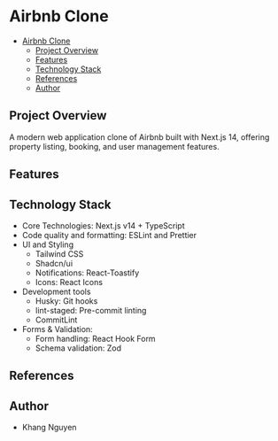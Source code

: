 # Airbnb Clone

- [Airbnb Clone](#airbnb-clone)
  - [Project Overview](#project-overview)
  - [Features](#features)
  - [Technology Stack](#technology-stack)
  - [References](#references)
  - [Author](#author)

## Project Overview

A modern web application clone of Airbnb built with Next.js 14, offering property listing, booking, and user management features.

## Features

## Technology Stack

- Core Technologies: Next.js v14 + TypeScript
- Code quality and formatting: ESLint and Prettier
- UI and Styling
  - Tailwind CSS
  - Shadcn/ui
  - Notifications: React-Toastify
  - Icons: React Icons
- Development tools
  - Husky: Git hooks
  - lint-staged: Pre-commit linting
  - CommitLint
- Forms & Validation:
  - Form handling: React Hook Form
  - Schema validation: Zod

## References

## Author

- Khang Nguyen
